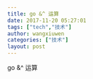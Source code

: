 ```yaml
---
title: go &^ 运算
date: 2017-11-20 05:27:01
tags: ["tech","技术"]
author: wangxiuwen
categories: ["技术"]
layout: post
---
```


go &^ 运算